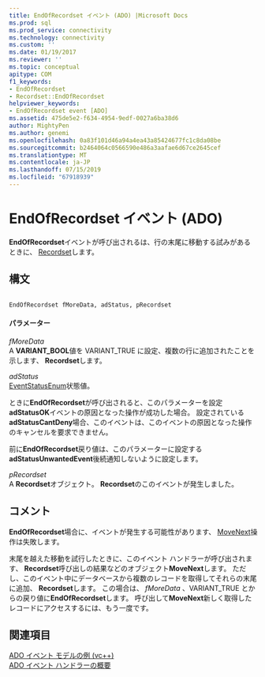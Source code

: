 ```yaml
---
title: EndOfRecordset イベント (ADO) |Microsoft Docs
ms.prod: sql
ms.prod_service: connectivity
ms.technology: connectivity
ms.custom: ''
ms.date: 01/19/2017
ms.reviewer: ''
ms.topic: conceptual
apitype: COM
f1_keywords:
- EndOfRecordset
- Recordset::EndOfRecordset
helpviewer_keywords:
- EndOfRecordset event [ADO]
ms.assetid: 475de5e2-f634-4954-9edf-0027a6ba38d6
author: MightyPen
ms.author: genemi
ms.openlocfilehash: 0a83f101d46a94a4ea43a85424677fc1c8da08be
ms.sourcegitcommit: b2464064c0566590e486a3aafae6d67ce2645cef
ms.translationtype: MT
ms.contentlocale: ja-JP
ms.lasthandoff: 07/15/2019
ms.locfileid: "67918939"
---
```

# <a name="endofrecordset-event-ado"></a>EndOfRecordset イベント (ADO)
**EndOfRecordset**イベントが呼び出されるは、行の末尾に移動する試みがあるときに、 [Recordset](../../../ado/reference/ado-api/recordset-object-ado.md)します。  
  
## <a name="syntax"></a>構文  
  
```  
  
EndOfRecordset fMoreData, adStatus, pRecordset  
```  
  
#### <a name="parameters"></a>パラメーター  
 *fMoreData*  
 A **VARIANT_BOOL**値を VARIANT_TRUE に設定、複数の行に追加されたことを示します、 **Recordset**します。  
  
 *adStatus*  
 [EventStatusEnum](../../../ado/reference/ado-api/eventstatusenum.md)状態値。  
  
 ときに**EndOfRecordset**が呼び出されると、このパラメーターを設定**adStatusOK**イベントの原因となった操作が成功した場合。 設定されている**adStatusCantDeny**場合、このイベントは、このイベントの原因となった操作のキャンセルを要求できません。  
  
 前に**EndOfRecordset**戻り値は、このパラメーターに設定する**adStatusUnwantedEvent**後続通知しないように設定します。  
  
 *pRecordset*  
 A **Recordset**オブジェクト。 **Recordset**のこのイベントが発生しました。  
  
## <a name="remarks"></a>コメント  
 **EndOfRecordset**場合に、イベントが発生する可能性があります、 [MoveNext](../../../ado/reference/ado-api/movefirst-movelast-movenext-and-moveprevious-methods-ado.md)操作は失敗します。  
  
 末尾を越えた移動を試行したときに、このイベント ハンドラーが呼び出されます、 **Recordset**呼び出しの結果などのオブジェクト**MoveNext**します。 ただし、このイベント中にデータベースから複数のレコードを取得してそれらの末尾に追加、 **Recordset**します。 この場合は、 *fMoreData* 、VARIANT_TRUE とからの戻り値に**EndOfRecordset**します。 呼び出して**MoveNext**新しく取得したレコードにアクセスするには、もう一度です。  
  
## <a name="see-also"></a>関連項目  
 [ADO イベント モデルの例 (vc++)](../../../ado/reference/ado-api/ado-events-model-example-vc.md)   
 [ADO イベント ハンドラーの概要](../../../ado/guide/data/ado-event-handler-summary.md)
